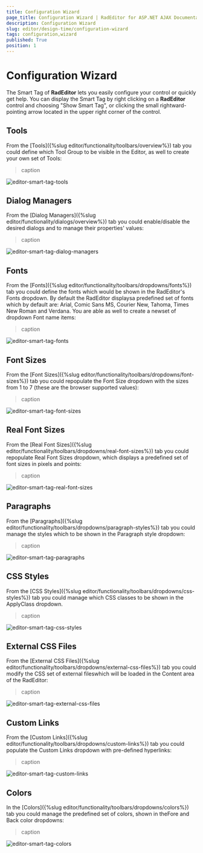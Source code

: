 ```yaml
---
title: Configuration Wizard
page_title: Configuration Wizard | RadEditor for ASP.NET AJAX Documentation
description: Configuration Wizard
slug: editor/design-time/configuration-wizard
tags: configuration,wizard
published: True
position: 1
---
```


# Configuration Wizard



The Smart Tag of **RadEditor** lets you easily configure your control or quickly get help. You can display the Smart Tag by right clicking on a **RadEditor** control and choosing "Show Smart Tag", or clicking the small rightward-pointing arrow located in the upper right corner of the control.

## Tools

From the [Tools]({%slug editor/functionality/toolbars/overview%}) tab you could define which Tool Group to be visible in the Editor, as well to create your own set of Tools:
>caption 

![editor-smart-tag-tools](images/editor-smart-tag-tools.png)

## Dialog Managers

From the [Dialog Managers]({%slug editor/functionality/dialogs/overview%}) tab you could enable/disable the desired dialogs and to manage their properties' values:
>caption 

![editor-smart-tag-dialog-managers](images/editor-smart-tag-dialog-managers.png)

## Fonts

From the [Fonts]({%slug editor/functionality/toolbars/dropdowns/fonts%}) tab you could define the fonts which would be shown in the RadEditor's Fonts dropdown. By default the RadEditor displaysa predefined set of fonts which by default are: Arial, Comic Sans MS, Courier New, Tahoma, Times New Roman and Verdana. You are able as well to create a newset of dropdown Font name items:
>caption 

![editor-smart-tag-fonts](images/editor-smart-tag-fonts.png)

## Font Sizes

From the [Font Sizes]({%slug editor/functionality/toolbars/dropdowns/font-sizes%}) tab you could repopulate the Font Size dropdown with the sizes from 1 to 7 (these are the browser supported values):
>caption 

![editor-smart-tag-font-sizes](images/editor-smart-tag-font-sizes.png)

## Real Font Sizes

From the [Real Font Sizes]({%slug editor/functionality/toolbars/dropdowns/real-font-sizes%}) tab you could repopulate Real Font Sizes dropdown, which displays a predefined set of font sizes in pixels and points:
>caption 

![editor-smart-tag-real-font-sizes](images/editor-smart-tag-real-font-sizes.png)

## Paragraphs

From the [Paragraphs]({%slug editor/functionality/toolbars/dropdowns/paragraph-styles%}) tab you could manage the styles which to be shown in the Paragraph style dropdown:
>caption 

![editor-smart-tag-paragraphs](images/editor-smart-tag-paragraphs.png)

## CSS Styles

From the [CSS Styles]({%slug editor/functionality/toolbars/dropdowns/css-styles%}) tab you could manage which CSS classes to be shown in the ApplyClass dropdown.
>caption 

![editor-smart-tag-css-styles](images/editor-smart-tag-css-styles.png)

## External CSS Files

From the [External CSS Files]({%slug editor/functionality/toolbars/dropdowns/external-css-files%}) tab you could modify the CSS set of external fileswhich will be loaded in the Content area of the RadEditor:
>caption 

![editor-smart-tag-external-css-files](images/editor-smart-tag-external-css-files.png)

## Custom Links

From the [Custom Links]({%slug editor/functionality/toolbars/dropdowns/custom-links%}) tab you could populate the Custom Links dropdown with pre-defined hyperlinks:
>caption 

![editor-smart-tag-custom-links](images/editor-smart-tag-custom-links.png)

## Colors

In the [Colors]({%slug editor/functionality/toolbars/dropdowns/colors%}) tab you could manage the predefined set of colors, shown in theFore and Back color dropdowns:
>caption 

![editor-smart-tag-colors](images/editor-smart-tag-colors.png)
